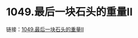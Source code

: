 # 1049.最后一块石头的重量II

链接：[1049.最后一块石头的重量II](https://leetcode.cn/problems/last-stone-weight-ii/)






